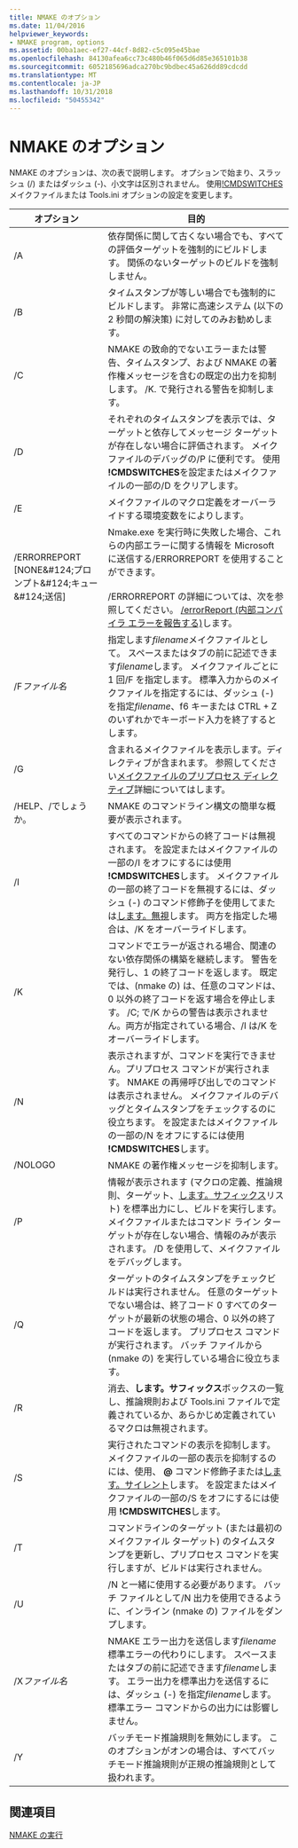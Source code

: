 ```yaml
---
title: NMAKE のオプション
ms.date: 11/04/2016
helpviewer_keywords:
- NMAKE program, options
ms.assetid: 00ba1aec-ef27-44cf-8d82-c5c095e45bae
ms.openlocfilehash: 84130afea6cc73c480b46f065d6d85e365101b38
ms.sourcegitcommit: 6052185696adca270bc9bdbec45a626dd89cdcdd
ms.translationtype: MT
ms.contentlocale: ja-JP
ms.lasthandoff: 10/31/2018
ms.locfileid: "50455342"
---
```

# <a name="nmake-options"></a>NMAKE のオプション

NMAKE のオプションは、次の表で説明します。 オプションで始まり、スラッシュ (/) またはダッシュ (-)、小文字は区別されません。 使用[!CMDSWITCHES](../build/makefile-preprocessing-directives.md)メイクファイルまたは Tools.ini オプションの設定を変更します。

|オプション|目的|
|------------|-------------|
|/A|依存関係に関して古くない場合でも、すべての評価ターゲットを強制的にビルドします。 関係のないターゲットのビルドを強制しません。|
|/B|タイムスタンプが等しい場合でも強制的にビルドします。 非常に高速システム (以下の 2 秒間の解決策) に対してのみお勧めします。|
|/C|NMAKE の致命的でないエラーまたは警告、タイムスタンプ、および NMAKE の著作権メッセージを含むの既定の出力を抑制します。 /K. で発行される警告を抑制します。|
|/D|それぞれのタイムスタンプを表示では、ターゲットと依存してメッセージ ターゲットが存在しない場合に評価されます。 メイクファイルのデバッグの/P に便利です。 使用 **!CMDSWITCHES**を設定またはメイクファイルの一部の/D をクリアします。|
|/E|メイクファイルのマクロ定義をオーバーライドする環境変数をによりします。|
|/ERRORREPORT [NONE&AMP;#124;プロンプト&AMP;#124;キュー&AMP;#124;送信]|Nmake.exe を実行時に失敗した場合、これらの内部エラーに関する情報を Microsoft に送信する/ERRORREPORT を使用することができます。<br /><br /> /ERRORREPORT の詳細については、次を参照してください。 [/errorReport (内部コンパイラ エラーを報告する)](../build/reference/errorreport-report-internal-compiler-errors.md)します。|
|/F*ファイル名*|指定します*filename*メイクファイルとして。 スペースまたはタブの前に記述できます*filename*します。 メイクファイルごとに 1 回/F を指定します。 標準入力からのメイクファイルを指定するには、ダッシュ (-) を指定*filename*、f6 キーまたは CTRL + Z のいずれかでキーボード入力を終了するとします。|
|/G|含まれるメイクファイルを表示します。ディレクティブが含まれます。  参照してください[メイクファイルのプリプロセス ディレクティブ](../build/makefile-preprocessing-directives.md)詳細についてはします。|
|/HELP、/でしょうか。|NMAKE のコマンドライン構文の簡単な概要が表示されます。|
|/I|すべてのコマンドからの終了コードは無視されます。 を設定またはメイクファイルの一部の/I をオフにするには使用 **!CMDSWITCHES**します。 メイクファイルの一部の終了コードを無視するには、ダッシュ (-) のコマンド修飾子を使用してまたは[します。無視](../build/dot-directives.md)します。 両方を指定した場合は、/K をオーバーライドします。|
|/K|コマンドでエラーが返される場合、関連のない依存関係の構築を継続します。 警告を発行し、1 の終了コードを返します。 既定では、(nmake の) は、任意のコマンドは、0 以外の終了コードを返す場合を停止します。 /C; で/K からの警告は表示されません。両方が指定されている場合、/I は/K をオーバーライドします。|
|/N|表示されますが、コマンドを実行できません。プリプロセス コマンドが実行されます。 NMAKE の再帰呼び出しでのコマンドは表示されません。 メイクファイルのデバッグとタイムスタンプをチェックするのに役立ちます。 を設定またはメイクファイルの一部の/N をオフにするには使用 **!CMDSWITCHES**します。|
|/NOLOGO|NMAKE の著作権メッセージを抑制します。|
|/P|情報が表示されます (マクロの定義、推論規則、ターゲット、[します。サフィックス](../build/dot-directives.md)リスト) を標準出力にし、ビルドを実行します。 メイクファイルまたはコマンド ライン ターゲットが存在しない場合、情報のみが表示されます。 /D を使用して、メイクファイルをデバッグします。|
|/Q|ターゲットのタイムスタンプをチェックビルドは実行されません。 任意のターゲットでない場合は、終了コード 0 すべてのターゲットが最新の状態の場合、0 以外の終了コードを返します。 プリプロセス コマンドが実行されます。 バッチ ファイルから (nmake の) を実行している場合に役立ちます。|
|/R|消去、**します。サフィックス**ボックスの一覧し、推論規則および Tools.ini ファイルで定義されているか、あらかじめ定義されているマクロは無視されます。|
|/S|実行されたコマンドの表示を抑制します。 メイクファイルの一部の表示を抑制するのには、使用、 **\@** コマンド修飾子または[します。サイレント](../build/dot-directives.md)します。 を設定またはメイクファイルの一部の/S をオフにするには使用 **!CMDSWITCHES**します。|
|/T|コマンドラインのターゲット (または最初のメイクファイル ターゲット) のタイムスタンプを更新し、プリプロセス コマンドを実行しますが、ビルドは実行されません。|
|/U|/N と一緒に使用する必要があります。 バッチ ファイルとして/N 出力を使用できるように、インライン (nmake の) ファイルをダンプします。|
|/X*ファイル名*|NMAKE エラー出力を送信します*filename*標準エラーの代わりにします。 スペースまたはタブの前に記述できます*filename*します。 エラー出力を標準出力を送信するには、ダッシュ (-) を指定*filename*します。 標準エラー コマンドからの出力には影響しません。|
|/Y|バッチモード推論規則を無効にします。 このオプションがオンの場合は、すべてバッチモード推論規則が正規の推論規則として扱われます。|

## <a name="see-also"></a>関連項目

[NMAKE の実行](../build/running-nmake.md)
